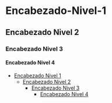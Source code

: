 # Encabezado-Nivel-1
## Encabezado Nivel 2  
### Encabezado Nivel 3
#### Encabezado Nivel 4


- [Encabezado Nivel 1](#encabezado-nivel-1)
  - [Encabezado Nivel 2](#encabezado-nivel-2)
    - [Encabezado Nivel 3](#encabezado-nivel-3)
      - [Encabezado Nivel 4](#encabezado-nivel-4)
